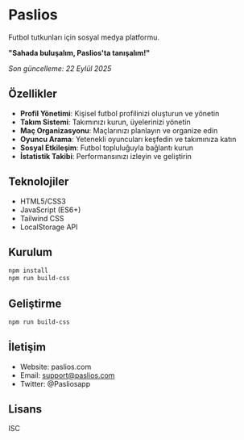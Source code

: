 # Paslios

Futbol tutkunları için sosyal medya platformu.

**"Sahada buluşalım, Paslios'ta tanışalım!"**

*Son güncelleme: 22 Eylül 2025*

## Özellikler

- **Profil Yönetimi**: Kişisel futbol profilinizi oluşturun ve yönetin
- **Takım Sistemi**: Takımınızı kurun, üyelerinizi yönetin
- **Maç Organizasyonu**: Maçlarınızı planlayın ve organize edin
- **Oyuncu Arama**: Yetenekli oyuncuları keşfedin ve takımınıza katın
- **Sosyal Etkileşim**: Futbol topluluğuyla bağlantı kurun
- **İstatistik Takibi**: Performansınızı izleyin ve geliştirin

## Teknolojiler

- HTML5/CSS3
- JavaScript (ES6+)
- Tailwind CSS
- LocalStorage API

## Kurulum

```bash
npm install
npm run build-css
```

## Geliştirme

```bash
npm run build-css
```

## İletişim

- Website: paslios.com
- Email: support@paslios.com
- Twitter: @Pasliosapp

## Lisans

ISC
